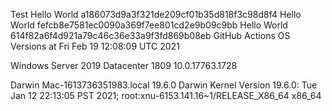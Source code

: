 Test
Hello World a186073d9a3f321de209cf01b35d818f3c98d8f4
Hello World fefcb8e7581ec0090a369f7ee801cd2e9b09c9bb
Hello World 614f82a6f4d921a79c46c36e33a9f3fd869b08eb
GitHub Actions OS Versions at Fri Feb 19 12:08:09 UTC 2021

Windows Server 2019 Datacenter 1809           10.0.17763.1728

Darwin Mac-1613736351983.local 19.6.0 Darwin Kernel Version 19.6.0: Tue Jan 12 22:13:05 PST 2021; root:xnu-6153.141.16~1/RELEASE_X86_64 x86_64
